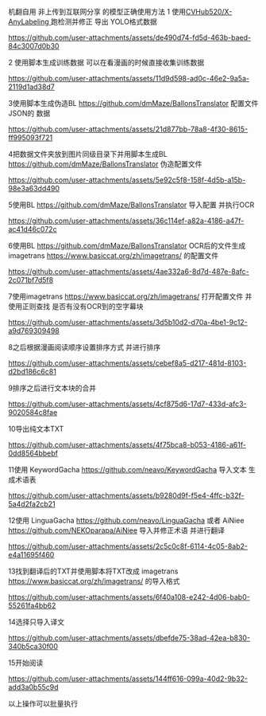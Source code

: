 机翻自用 非上传到互联网分享  的模型正确使用方法
1 使用[CVHub520/X-AnyLabeling ](https://github.com/CVHub520/X-AnyLabeling) 跑检测并修正 导出 YOLO格式数据

https://github.com/user-attachments/assets/de490d74-fd5d-463b-baed-84c3007d0b30

2 使用脚本生成训练数据 可以在看漫画的时候直接收集训练数据 


https://github.com/user-attachments/assets/11d9d598-ad0c-46e2-9a5a-2119d1ad38d7

3使用脚本生成伪造BL https://github.com/dmMaze/BallonsTranslator 配置文件JSON的 数据

https://github.com/user-attachments/assets/21d877bb-78a8-4f30-8615-ff995093f721

4把数据文件夹放到图片同级目录下并用脚本生成BL https://github.com/dmMaze/BallonsTranslator 伪造配置文件

https://github.com/user-attachments/assets/5e92c5f8-158f-4d5b-a15b-98e3a63dd490

5使用BL https://github.com/dmMaze/BallonsTranslator 导入配置 并执行OCR

https://github.com/user-attachments/assets/36c114ef-a82a-4186-a47f-ac41d46c072c

6使用BL https://github.com/dmMaze/BallonsTranslator OCR后的文件生成 imagetrans https://www.basiccat.org/zh/imagetrans/ 的配置文件

https://github.com/user-attachments/assets/4ae332a6-8d7d-487e-8afc-2c071bf7d5f8

7使用imagetrans https://www.basiccat.org/zh/imagetrans/ 打开配置文件 并使用正则查找 是否有没有OCR到的空字幕块

https://github.com/user-attachments/assets/3d5b10d2-d70a-4be1-9c12-a9d769309498

8之后根据漫画阅读顺序设置排序方式 并进行排序

https://github.com/user-attachments/assets/cebef8a5-d217-481d-8103-d2bd186c6c81

9排序之后进行文本块的合并

https://github.com/user-attachments/assets/4cf875d6-17d7-433d-afc3-9020584c8fae

10导出纯文本TXT

https://github.com/user-attachments/assets/4f75bca8-b053-4186-a61f-0dd8564bbebf

11使用 KeywordGacha https://github.com/neavo/KeywordGacha 导入文本 生成术语表

https://github.com/user-attachments/assets/b9280d9f-f5e4-4ffc-b32f-5a4d2fa2cb21

12使用 LinguaGacha https://github.com/neavo/LinguaGacha 或者 AiNiee https://github.com/NEKOparapa/AiNiee
导入并修正术语 并进行翻译

https://github.com/user-attachments/assets/2c5c0c8f-6114-4c05-8ab2-e4a11695f460

13找到翻译后的TXT并使用脚本将TXT改成 imagetrans https://www.basiccat.org/zh/imagetrans/ 的导入格式 

https://github.com/user-attachments/assets/6f40a108-e242-4d06-bab0-55261fa4bb62

14选择只导入译文

https://github.com/user-attachments/assets/dbefde75-38ad-42ea-b830-340b5ca30f00

15开始阅读

https://github.com/user-attachments/assets/144ff616-099a-40d2-9b32-add3a0b55c9d

以上操作可以批量执行
